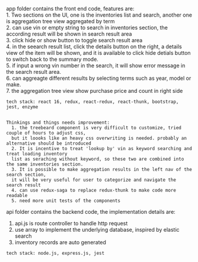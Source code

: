 app folder contains the front end code, features are:\
	1. Two sections on the UI, one is the inventories list and search, another one is aggregation tree view aggregated by term\
     2. can use vin or empty string to search in inventories section, the according result will be shown in search result area\
     3. click hide or show button to toggle search result area\
     4. in the seearch result list, click the details button on the right, a details view of the item will be shown, and it is available to click hide detials button to switch back to the summary mode.\
	5. if input a wrong vin number in the search, it will show error message in the search result area.\
	6. can aggreagte different results by selecting terms such as year, model or make.\
	7. the aggregation tree view show purchase price and count in right side

	
	tech stack: react 16, redux, react-redux, react-thunk, bootstrap, jest, enzyme



```

Thinkings and things needs improvement: 
  1. the treebeard component is very difficult to customize, tried couple of hours to adjust css, 
  but it loooks like an heavy css overwriting is needed. probably an alternative should be introduced
  2. It is incentive to treat 'lookup by' vin as keyword searching and treat loading inventory 
  list as seraching without keyword, so these two are combined into the same inventories section.
  3. It is possible to make aggregation results in the left nav of the search section, 
  it will be very useful for user to categorize and navigate the search result
  4. can use redux-saga to replace redux-thunk to make code more readable
  5. need more unit tests of the components
```


api folder contains the backend code, the implementation details are:
   1. api.js is route controller to handle http request
   2. use array to implement the underlying database, inspired by elastic search
   3. inventory records are auto generated 
   
   ```
   tech stack: node.js, express.js, jest
   ```
	
	
